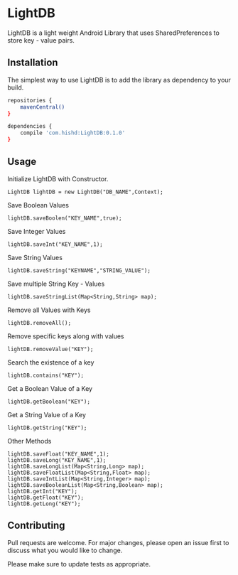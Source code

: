 # LightDB

LightDB is a light weight Android Library that uses SharedPreferences to store key - value pairs.

## Installation

The simplest way to use LightDB is to add the library as dependency to your build.

```bash
repositories {
    mavenCentral()
}

dependencies {
    compile 'com.hishd:LightDB:0.1.0'
}

```

## Usage

Initialize LightDB with Constructor.

```
LightDB lightDB = new LightDB("DB_NAME",Context);
```

Save Boolean Values
```
lightDB.saveBoolen("KEY_NAME",true);
```

Save Integer Values
```
lightDB.saveInt("KEY_NAME",1);
```

Save String Values
```
lightDB.saveString("KEYNAME","STRING_VALUE");
```

Save multiple String Key - Values
```
lightDB.saveStringList(Map<String,String> map);
```

Remove all Values with Keys
```
lightDB.removeAll();
```

Remove specific keys along with values
```
lightDB.removeValue("KEY");
```

Search the existence of a key
```
lightDB.contains("KEY");
```

Get a Boolean Value of a Key
```
lightDB.getBoolean("KEY");
```

Get a String Value of a Key
```
lightDB.getString("KEY");
```

Other Methods
```
lightDB.saveFloat("KEY_NAME",1);
lightDB.saveLong("KEY_NAME",1);
lightDB.saveLongList(Map<String,Long> map);
lightDB.saveFloatList(Map<String,Float> map);
lightDB.saveIntList(Map<String,Integer> map);
lightDB.saveBooleanList(Map<String,Boolean> map);
lightDB.getInt("KEY");
lightDB.getFloat("KEY");
lightDB.getLong("KEY");
```

## Contributing
Pull requests are welcome. For major changes, please open an issue first to discuss what you would like to change.

Please make sure to update tests as appropriate.

